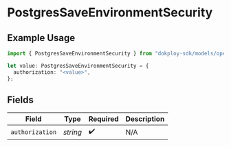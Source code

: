 # PostgresSaveEnvironmentSecurity

## Example Usage

```typescript
import { PostgresSaveEnvironmentSecurity } from "dokploy-sdk/models/operations";

let value: PostgresSaveEnvironmentSecurity = {
  authorization: "<value>",
};
```

## Fields

| Field              | Type               | Required           | Description        |
| ------------------ | ------------------ | ------------------ | ------------------ |
| `authorization`    | *string*           | :heavy_check_mark: | N/A                |